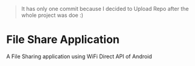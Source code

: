 > It has only one commit because I decided to Upload Repo after the whole project was doe :)

# File Share Application
A File Sharing application using WiFi Direct API of Android
